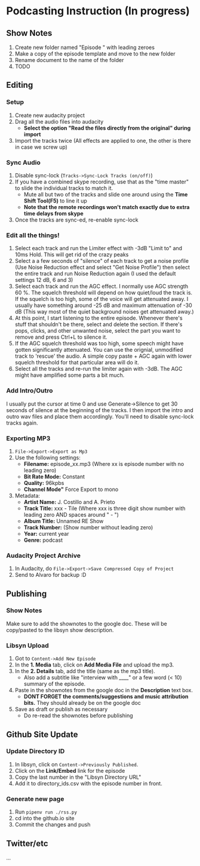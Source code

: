 # Podcasting Instruction (In progress)

## Show Notes
1. Create new folder named "Episode <xxx>" with leading zeroes
1. Make a copy of the episode template and move to the new folder
1. Rename document to the name of the folder
1. TODO

## Editing

### Setup
1. Create new audacity project
1. Drag all the audio files into audacity
    - **Select the option "Read the files directly from the original" during import**
1. Import the tracks twice (All effects are applied to one, the other is there in case we screw up)

### Sync Audio
1. Disable sync-lock (`Tracks->Sync-Lock Tracks (on/off)`)
1. If you have a combined skype recording, use that as the "time master" to slide the individual tracks to match it.
    - Mute all but two of the tracks and slide one around using the **Time Shift Tool(F5)** to line it up 
    - **Note that the remote recordings won't match exactly due to extra time delays from skype**
1. Once the tracks are sync-ed, re-enable sync-lock

### Edit all the things!
1. Select each track and run the Limiter effect with -3dB "Limit to" and 10ms Hold. This will get rid of the crazy peaks
1. Select a a few seconds of "silence" of each track to get a noise profile (Use Noise Reduction effect and select "Get Noise Profile") then select the entire track and run Noise Reduction again (I used the default settings 12 dB, 6 and 3)
1. Select each track and run the AGC effect. I normally use AGC strength 60 %. The squelch threshold will depend on how quiet/loud the track is. If the squelch is too high, some of the voice will get attenuated away. I usually have something around -25 dB and maximum attenuation of -30 dB (This way most of the quiet background noises get attenuated away.) 
1. At this point, I start listening to the entire episode. Whenever there's stuff that shouldn't be there, select and delete the section. If there's pops, clicks, and other unwanted noise, select the part you want to remove and press Ctrl+L to silence it.
1. If the AGC squelch threshold was too high, some speech might have gotten significantly attenuated. You can use the orignial, unmodified track to 'rescue' the audio. A simple copy paste + AGC again with lower squelch threshold for that particular area will do it.
1. Select all the tracks and re-run the limiter again with -3dB. The AGC might have amplified some parts a bit much.

### Add Intro/Outro
I usually put the cursor at time 0 and use Generate->Silence to get 30 seconds of silence at the beginning of the tracks. I then import the intro and outro wav files and place them accordingly. You'll need to disable sync-lock tracks again. 

### Exporting MP3
1. `File->Export->Export as Mp3`
1. Use the following settings:
    - **Filename:** episode_xx.mp3 (Where xx is episode number with no leading zero)
    - **Bit Rate Mode:** Constant
    - **Quality:** 96kpbs
    - **Channel Mode"** Force Export to mono
1. Metadata:
    - **Artist Name:** J. Costillo and A. Prieto
    - **Track Title:** xxx - Tile (Where xxx is three digit show number with leading zero AND spaces around " - ")
    - **Album Title:** Unnamed RE Show
    - **Track Number:** (Show number without leading zero)
    - **Year:** current year
    - **Genre:** podcast

### Audacity Project Archive
1. In Audacity, do `File->Export->Save Compressed Copy of Project`
1. Send to Alvaro for backup :D

## Publishing

### Show Notes
Make sure to add the shownotes to the google doc. These will be copy/pasted to the libsyn show description.

### Libsyn Upload
1. Got to `Content->Add New Episode`
1. In the **1. Media** tab, click on **Add Media File** and upload the mp3.
1. In the **2. Details** tab, add the title (same as the mp3 title).
    - Also add a subtitle like "interview with ____" or a few word (< 10) summary of the episode.
1. Paste in the shownotes from the google doc in the **Description** text box.
    - **DONT FORGET the comments/suggestions and music attribution bits.** They should already be on the google doc
1. Save as draft or publish as necessary
    - Do re-read the shownotes before publishing

## Github Site Update
### Update Directory ID
1. In libsyn, click on `Content->Previously Published`.
1. Click on the **Link/Embed** link for the episode
1. Copy the last number in the "Libsyn Directory URL"
1. Add it to directory_ids.csv with the episode number in front.

### Generate new page
1. Run `pipenv run ./rss.py`
1. cd into the github.io site
1. Commit the changes and push

## Twitter/etc
...
